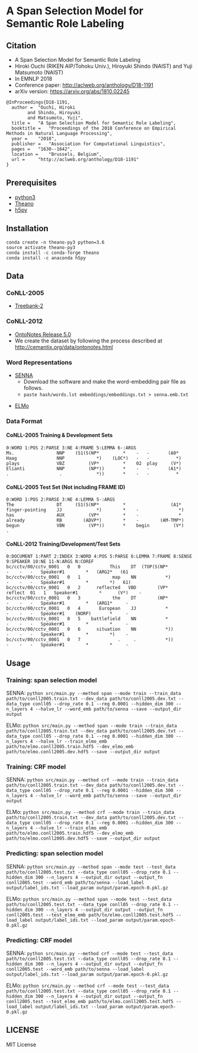 # A Span Selection Model for Semantic Role Labeling

## Citation
* A Span Selection Model for Semantic Role Labeling
* Hiroki Ouchi (RIKEN AIP/Tohoku Univ.), Hiroyuki Shindo (NAIST) and Yuji Matsumoto (NAIST)
* In EMNLP 2018
* Conference paper: http://aclweb.org/anthology/D18-1191
* arXiv version: https://arxiv.org/abs/1810.02245
```
@InProceedings{D18-1191,
  author = 	"Ouchi, Hiroki
		and Shindo, Hiroyuki
		and Matsumoto, Yuji",
  title = 	"A Span Selection Model for Semantic Role Labeling",
  booktitle = 	"Proceedings of the 2018 Conference on Empirical Methods in Natural Language Processing",
  year = 	"2018",
  publisher = 	"Association for Computational Linguistics",
  pages = 	"1630--1642",
  location = 	"Brussels, Belgium",
  url = 	"http://aclweb.org/anthology/D18-1191"
}
```


## Prerequisites
* [python3](https://www.python.org/downloads/)
* [Theano](http://deeplearning.net/software/theano/)
* [h5py](https://www.h5py.org/)

## Installation
```
conda create -n theano-py3 python=3.6
source activate theano-py3
conda install -c conda-forge theano
conda install -c anaconda h5py
```

## Data
### CoNLL-2005
* [Treebank-2](https://catalog.ldc.upenn.edu/LDC95T7)
### CoNLL-2012
* [OntoNotes Release 5.0](https://catalog.ldc.upenn.edu/LDC2013T19)
* We create the dataset by following the process described at http://cemantix.org/data/ontonotes.html
### Word Representations
- [SENNA](https://ronan.collobert.com/senna/download.html)
    - Download the software and make the word-embedding pair file as follows.
    - `paste hash/words.lst embeddings/embeddings.txt > senna.emb.txt`

* [ELMo](https://github.com/allenai/allennlp/tree/v0.6.1)

### Data Format
#### CoNLL-2005 Training & Development Sets
```
0:WORD 1:POS 2:PARSE 3:NE 4:FRAME 5:LEMMA 6-:ARGS
Ms.                NNP    (S1(S(NP*         *    -   -       (A0*
Haag               NNP            *)    (LOC*)   -   -          *)
plays              VBZ         (VP*         *    02  play     (V*)
Elianti            NNP         (NP*))       *    -   -       (A1*)
.                   .             *))       *    -   -          *
```

#### CoNLL-2005 Test Set (Not including FRAME ID)
```
0:WORD 1:POS 2:PARSE 3:NE 4:LEMMA 5-:ARGS
The                DT     (S1(S(NP*         *                 (A1*
finger-pointing    JJ             *)        *    -               *)
has                AUX         (VP*         *    -               *
already            RB        (ADVP*)        *    -        (AM-TMP*)
begun              VBN         (VP*))       *    begin         (V*)
.
```

#### CoNLL-2012 Training/Development/Test Sets
```
0:DOCUMENT 1:PART 2:INDEX 3:WORD 4:POS 5:PARSE 6:LEMMA 7:FRAME 8:SENSE 9:SPEAKER 10:NE 11-N:ARGS N:COREF
bc/cctv/00/cctv_0001   0   0           This    DT  (TOP(S(NP*         -    -   -   Speaker#1        *   (ARG2*   (61
bc/cctv/00/cctv_0001   0   1            map    NN           *)        -    -   -   Speaker#1        *        *)   61)
bc/cctv/00/cctv_0001   0   2      reflected   VBD        (VP*    reflect  01   1   Speaker#1        *      (V*)    -
bc/cctv/00/cctv_0001   0   3            the    DT        (NP*         -    -   -   Speaker#1        *   (ARG1*     -
bc/cctv/00/cctv_0001   0   4       European    JJ           *         -    -   -   Speaker#1    (NORP)       *     -
bc/cctv/00/cctv_0001   0   5    battlefield    NN           *         -    -   -   Speaker#1        *        *     -
bc/cctv/00/cctv_0001   0   6      situation    NN           *))       -    -   -   Speaker#1        *        *)    -
bc/cctv/00/cctv_0001   0   7              .     .           *))       -    -   -   Speaker#1        *        *     -
```


## Usage
### Training: span selection model
SENNA: `python src/main.py --method span --mode train --train_data path/to/conll2005.train.txt --dev_data path/to/conll2005.dev.txt --data_type conll05 --drop_rate 0.1 --reg 0.0001 --hidden_dim 300 --n_layers 4 --halve_lr --word_emb path/to/senna --save --output_dir output`

ELMo: `python src/main.py --method span --mode train --train_data path/to/conll2005.train.txt --dev_data path/to/conll2005.dev.txt --data_type conll05 --drop_rate 0.1 --reg 0.0001 --hidden_dim 300 --n_layers 4 --halve_lr --train_elmo_emb path/to/elmo.conll2005.train.hdf5 --dev_elmo_emb path/to/elmo.conll2005.dev.hdf5 --save --output_dir output`

### Training: CRF model
SENNA: `python src/main.py --method crf --mode train --train_data path/to/conll2005.train.txt --dev_data path/to/conll2005.dev.txt --data_type conll05 --drop_rate 0.1 --reg 0.0001 --hidden_dim 300 --n_layers 4 --halve_lr --word_emb path/to/senna --save --output_dir output`

ELMo: `python src/main.py --method crf --mode train --train_data path/to/conll2005.train.txt --dev_data path/to/conll2005.dev.txt --data_type conll05 --drop_rate 0.1 --reg 0.0001 --hidden_dim 300 --n_layers 4 --halve_lr --train_elmo_emb path/to/elmo.conll2005.train.hdf5 --dev_elmo_emb path/to/elmo.conll2005.dev.hdf5 --save --output_dir output`

### Predicting: span selection model
SENNA: `python src/main.py --method span --mode test --test_data path/to/conll2005.test.txt --data_type conll05 --drop_rate 0.1 --hidden_dim 300 --n_layers 4 --output_dir output --output_fn conll2005.test --word_emb path/to/senna --load_label output/label_ids.txt --load_param output/param.epoch-0.pkl.gz`

ELMo: `python src/main.py --method span --mode test --test_data path/to/conll2005.test.txt --data_type conll05 --drop_rate 0.1 --hidden_dim 300 --n_layers 4 --output_dir output --output_fn conll2005.test --test_elmo_emb path/to/elmo.conll2005.test.hdf5 --load_label output/label_ids.txt --load_param output/param.epoch-0.pkl.gz`

### Predicting: CRF model
SENNA: `python src/main.py --method crf --mode test --test_data path/to/conll2005.test.txt --data_type conll05 --drop_rate 0.1 --hidden_dim 300 --n_layers 4 --output_dir output --output_fn conll2005.test --word_emb path/to/senna --load_label output/label_ids.txt --load_param output/param.epoch-0.pkl.gz`

ELMo: `python src/main.py --method crf --mode test --test_data path/to/conll2005.test.txt --data_type conll05 --drop_rate 0.1 --hidden_dim 300 --n_layers 4 --output_dir output --output_fn conll2005.test --test_elmo_emb path/to/elmo.conll2005.test.hdf5 --load_label output/label_ids.txt --load_param output/param.epoch-0.pkl.gz`


## LICENSE
MIT License
